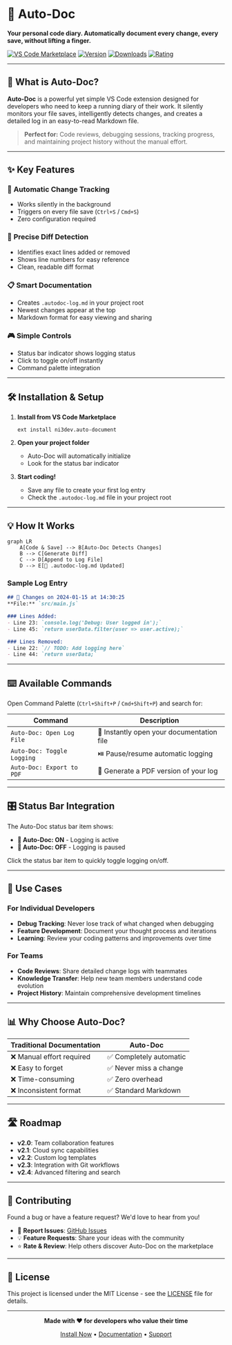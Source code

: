 # 📝 Auto-Doc

**Your personal code diary. Automatically document every change, every save, without lifting a finger.**

[![VS Code Marketplace](https://img.shields.io/badge/VS%20Code-Marketplace-blue?style=for-the-badge&logo=visual-studio-code)](https://marketplace.visualstudio.com/items?itemName=ni3dev.auto-document)
[![Version](https://img.shields.io/visual-studio-marketplace/v/ni3dev.auto-document?style=for-the-badge&color=green)](https://marketplace.visualstudio.com/items?itemName=ni3dev.auto-document)
[![Downloads](https://img.shields.io/visual-studio-marketplace/d/ni3dev.auto-document?style=for-the-badge&color=blue)](https://marketplace.visualstudio.com/items?itemName=ni3dev.auto-document)
[![Rating](https://img.shields.io/visual-studio-marketplace/r/ni3dev.auto-document?style=for-the-badge&color=yellow)](https://marketplace.visualstudio.com/items?itemName=ni3dev.auto-document)

---

## 🚀 What is Auto-Doc?

**Auto-Doc** is a powerful yet simple VS Code extension designed for developers who need to keep a running diary of their work. It silently monitors your file saves, intelligently detects changes, and creates a detailed log in an easy-to-read Markdown file.

> **Perfect for:** Code reviews, debugging sessions, tracking progress, and maintaining project history without the manual effort.

---

## ✨ Key Features

### 🔄 **Automatic Change Tracking**
- Works silently in the background
- Triggers on every file save (`Ctrl+S` / `Cmd+S`)
- Zero configuration required

### 🎯 **Precise Diff Detection**
- Identifies exact lines added or removed
- Shows line numbers for easy reference
- Clean, readable diff format

### 📋 **Smart Documentation**
- Creates `.autodoc-log.md` in your project root
- Newest changes appear at the top
- Markdown format for easy viewing and sharing

### 🎮 **Simple Controls**
- Status bar indicator shows logging status
- Click to toggle on/off instantly
- Command palette integration

---

## 🛠️ Installation & Setup

1. **Install from VS Code Marketplace**
   ```
   ext install ni3dev.auto-document
   ```

2. **Open your project folder**
   - Auto-Doc will automatically initialize
   - Look for the status bar indicator

3. **Start coding!**
   - Save any file to create your first log entry
   - Check the `.autodoc-log.md` file in your project root

---

## 💡 How It Works

```mermaid
graph LR
    A[Code & Save] --> B[Auto-Doc Detects Changes]
    B --> C[Generate Diff]
    C --> D[Append to Log File]
    D --> E[📄 .autodoc-log.md Updated]
```

### Sample Log Entry
```markdown
## 📝 Changes on 2024-01-15 at 14:30:25
**File:** `src/main.js`

### Lines Added:
- Line 23: `console.log('Debug: User logged in');`
- Line 45: `return userData.filter(user => user.active);`

### Lines Removed:
- Line 22: `// TODO: Add logging here`
- Line 44: `return userData;`
```

---

## ⌨️ Available Commands

Open Command Palette (`Ctrl+Shift+P` / `Cmd+Shift+P`) and search for:

| Command | Description |
|---------|-------------|
| `Auto-Doc: Open Log File` | 📂 Instantly open your documentation file |
| `Auto-Doc: Toggle Logging` | ⏯️ Pause/resume automatic logging |
| `Auto-Doc: Export to PDF` | 📄 Generate a PDF version of your log |

---

## 🎛️ Status Bar Integration

The Auto-Doc status bar item shows:
- **📝 Auto-Doc: ON** - Logging is active
- **📝 Auto-Doc: OFF** - Logging is paused

Click the status bar item to quickly toggle logging on/off.

---

## 🔧 Use Cases

### For Individual Developers
- **Debug Tracking**: Never lose track of what changed when debugging
- **Feature Development**: Document your thought process and iterations
- **Learning**: Review your coding patterns and improvements over time

### For Teams
- **Code Reviews**: Share detailed change logs with teammates
- **Knowledge Transfer**: Help new team members understand code evolution
- **Project History**: Maintain comprehensive development timelines

---

## 📊 Why Choose Auto-Doc?

| Traditional Documentation | Auto-Doc |
|--------------------------|----------|
| ❌ Manual effort required | ✅ Completely automatic |
| ❌ Easy to forget | ✅ Never miss a change |
| ❌ Time-consuming | ✅ Zero overhead |
| ❌ Inconsistent format | ✅ Standard Markdown |

---

## 🛣️ Roadmap

- **v2.0**: Team collaboration features
- **v2.1**: Cloud sync capabilities
- **v2.2**: Custom log templates
- **v2.3**: Integration with Git workflows
- **v2.4**: Advanced filtering and search

---

## 🤝 Contributing

Found a bug or have a feature request? We'd love to hear from you!

- 🐛 **Report Issues**: [GitHub Issues](https://github.com/ni3dev/auto-doc/issues)
- 💡 **Feature Requests**: Share your ideas with the community
- ⭐ **Rate & Review**: Help others discover Auto-Doc on the marketplace

---

## 📜 License

This project is licensed under the MIT License - see the [LICENSE](LICENSE) file for details.

---

<div align="center">
  
**Made with ❤️ for developers who value their time**

[Install Now](https://marketplace.visualstudio.com/items?itemName=ni3dev.auto-document) • [Documentation](https://marketplace.visualstudio.com/items?itemName=ni3dev.auto-document) • [Support](https://marketplace.visualstudio.com/items?itemName=ni3dev.auto-document)

</div>